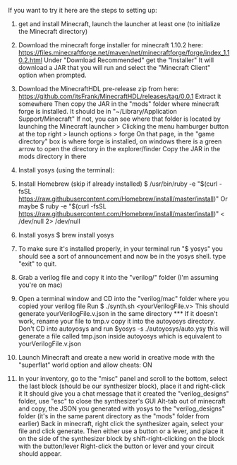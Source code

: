If you want to try it here are the steps to setting up:
1. get and install Minecraft, launch the launcher at least one (to initialize the Minecraft directory)

2. Download the minecraft forge installer for minecraft 1.10.2 here: 
https://files.minecraftforge.net/maven/net/minecraftforge/forge/index_1.10.2.html
Under "Download Recommended" get the "Installer"
It will download a JAR that you will run and select the "Minecraft Client" option when prompted.

3. Download the MinecraftHDL pre-release zip from here:
https://github.com/itsFrank/MinecraftHDL/releases/tag/0.0.1
Extract it somewhere
Then copy the JAR in the "mods" folder where minecraft forge is installed.
It should be in "~/Library/Application Support/Minecraft"
If not, you can see where that folder is located by launching the Minecraft launcher >  Clicking the menu hamburger button at the top right >   launch options > forge
On that page, in the "game directory" box is where forge is installed, on windows there is a green arrow to open the directory in the explorer/finder
Copy the JAR in the mods directory in there

4. Install yosys (using the terminal):
1. Install Homebrew (skip if already installed)
   $ /usr/bin/ruby -e "$(curl -fsSL https://raw.githubusercontent.com/Homebrew/install/master/install)"
Or maybe $ ruby -e "$(curl -fsSL https://raw.githubusercontent.com/Homebrew/install/master/install)" < /dev/null 2> /dev/null

2. Install yosys
$ brew install yosys

3. To make sure it's installed properly, in your terminal run "$ yosys" you should see a sort of announcement and now be in the yosys shell. type "exit" to quit.

5. Grab a verilog file and copy it into the "verilog/<your OS>" folder (I'm assuming you're on mac)

6. Open a terminal window and CD into the "verilog/mac" folder where you copied your verilog file
Run $ ./synth.sh <yourVerilogFile.v>
This should generate yourVerilogFile.v.json in the same directory
*** If it doesn't work, rename your file to tmp.v copy it into the autoyosys directory. Don't CD into autoyosys and run $yosys -s ./autoyosys/auto.ysy
        this will generate a file called tmp.json inside autoyosys which is equivalent to yourVerilogFile.v.json

7. Launch Minecraft and create a new world in creative mode with the "superflat" world option and allow cheats: ON

8. In your inventory, go to the "misc" panel and scroll to the bottom, select the last block (should be our synthesizer block), place it and right-click it
It should give you a chat message that it created the "verilog_designs" folder, use "esc" to close the synthesizer's GUI
Alt-tab out of minecraft and copy, the JSON you generated with yosys to the "verilog_designs" folder (it's in the same parent directory as the "mods" folder from earlier)
Back in minecraft, right click the synthesizer again, select your file and click generate.
Then either use a button or a lever, and place it on the side of the synthesizer block by shift-right-clicking on the block with the button/lever
Right-click the button or lever and your circuit should appear.
